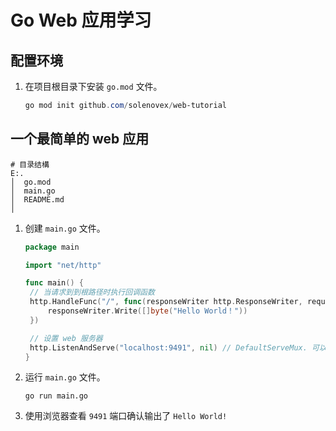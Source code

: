 # Go Web 应用学习

## 配置环境

1. 在项目根目录下安装 `go.mod` 文件。

   ```powershell
   go mod init github.com/solenovex/web-tutorial
   ```

## 一个最简单的 web 应用

```console
# 目录结構
E:.
│  go.mod
│  main.go
│  README.md
│
```

1. 创建 `main.go` 文件。

   ```go
   package main
   
   import "net/http"
   
   func main() {
   	// 当请求到到根路径时执行回调函数
   	http.HandleFunc("/", func(responseWriter http.ResponseWriter, request *http.Request) {
   		responseWriter.Write([]byte("Hello World！"))
   	})
   
   	// 设置 web 服务器
   	http.ListenAndServe("localhost:9491", nil) // DefaultServeMux. 可以简单地理解为路由器
   }
   
   ```

2. 运行 `main.go` 文件。

   ```console
   go run main.go
   ```

3. 使用浏览器查看 `9491` 端口确认输出了 `Hello World!`
